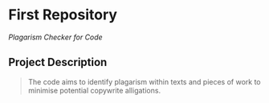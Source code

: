 # First Repository
 
*Plagarism Checker for Code*

## Project Description

> The code aims to identify plagarism within texts and pieces of work to minimise potential copywrite alligations.